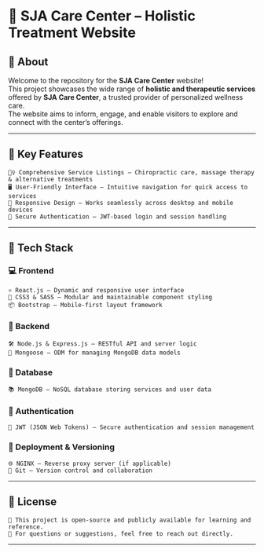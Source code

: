 # 🏥 SJA Care Center – Holistic Treatment Website

## 📖 About

Welcome to the repository for the **SJA Care Center** website!  
This project showcases the wide range of **holistic and therapeutic services** offered by **SJA Care Center**, a trusted provider of personalized wellness care.  
The website aims to inform, engage, and enable visitors to explore and connect with the center’s offerings.

---

## 🚀 Key Features

```
🧘‍♀️ Comprehensive Service Listings – Chiropractic care, massage therapy & alternative treatments  
🖥️ User-Friendly Interface – Intuitive navigation for quick access to services  
📱 Responsive Design – Works seamlessly across desktop and mobile devices  
🔐 Secure Authentication – JWT-based login and session handling  
```

---

## 🧰 Tech Stack

### 💻 Frontend

```
⚛️ React.js – Dynamic and responsive user interface  
🎨 CSS3 & SASS – Modular and maintainable component styling  
📦 Bootstrap – Mobile-first layout framework  
```

### 🔧 Backend

```
🛠️ Node.js & Express.js – RESTful API and server logic  
🔗 Mongoose – ODM for managing MongoDB data models  
```

### 💾 Database

```
📚 MongoDB – NoSQL database storing services and user data  
```

### 🔐 Authentication

```
🔑 JWT (JSON Web Tokens) – Secure authentication and session management  
```

### 🚀 Deployment & Versioning

```
🌐 NGINX – Reverse proxy server (if applicable)  
🔁 Git – Version control and collaboration  
```
---

## 📝 License

```
📂 This project is open-source and publicly available for learning and reference.  
💬 For questions or suggestions, feel free to reach out directly.  
```
---


